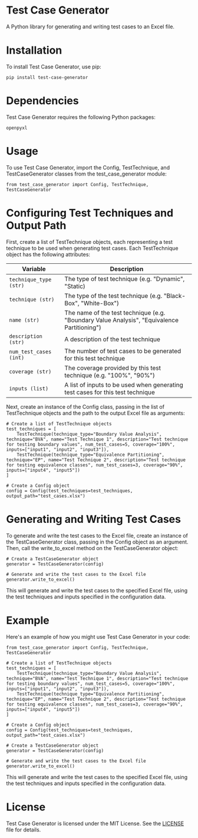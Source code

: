 # Test Case Generator
A Python library for generating and writing test cases to an Excel file.

# Installation
To install Test Case Generator, use pip:

```pip install test-case-generator```

# Dependencies
Test Case Generator requires the following Python packages:

```openpyxl```

# Usage
To use Test Case Generator, import the Config, TestTechnique, and TestCaseGenerator classes from the test_case_generator module:

```from test_case_generator import Config, TestTechnique, TestCaseGenerator```

# Configuring Test Techniques and Output Path
First, create a list of TestTechnique objects, each representing a test technique to be used when generating test cases. Each TestTechnique object has the following attributes:

| Variable | Description |
| - | - |
| `technique_type (str)` | The type of test technique (e.g. "Dynamic", "Static) |
| `technique (str)` | The type of the test technique (e.g. "Black-Box", "White-Box") |
| `name (str)` | The name of the test technique (e.g. "Boundary Value Analysis", "Equivalence Partitioning") |
| `description (str)` | A description of the test technique |
| `num_test_cases (int)` | The number of test cases to be generated for this test technique |
| `coverage (str)` | The coverage provided by this test technique (e.g. "100%", "90%") |
| `inputs (list)` | A list of inputs to be used when generating test cases for this test technique |

Next, create an instance of the Config class, passing in the list of TestTechnique objects and the path to the output Excel file as arguments:

```
# Create a list of TestTechnique objects
test_techniques = [
    TestTechnique(technique_type="Boundary Value Analysis", technique="BVA", name="Test Technique 1", description="Test technique for testing boundary values", num_test_cases=5, coverage="100%", inputs=["input1", "input2", "input3"]),
    TestTechnique(technique_type="Equivalence Partitioning", technique="EP", name="Test Technique 2", description="Test technique for testing equivalence classes", num_test_cases=3, coverage="90%", inputs=["input4", "input5"])
]

# Create a Config object
config = Config(test_techniques=test_techniques, output_path="test_cases.xlsx")
```

# Generating and Writing Test Cases
To generate and write the test cases to the Excel file, create an instance of the TestCaseGenerator class, passing in the Config object as an argument. Then, call the write_to_excel method on the TestCaseGenerator object:

```
# Create a TestCaseGenerator object
generator = TestCaseGenerator(config)

# Generate and write the test cases to the Excel file
generator.write_to_excel()
```

This will generate and write the test cases to the specified Excel file, using the test techniques and inputs specified in the configuration data.

# Example
Here's an example of how you might use Test Case Generator in your code:

```
from test_case_generator import Config, TestTechnique, TestCaseGenerator

# Create a list of TestTechnique objects
test_techniques = [
    TestTechnique(technique_type="Boundary Value Analysis", technique="BVA", name="Test Technique 1", description="Test technique for testing boundary values", num_test_cases=5, coverage="100%", inputs=["input1", "input2", "input3"]),
    TestTechnique(technique_type="Equivalence Partitioning", technique="EP", name="Test Technique 2", description="Test technique for testing equivalence classes", num_test_cases=3, coverage="90%", inputs=["input4", "input5"])
]

# Create a Config object
config = Config(test_techniques=test_techniques, output_path="test_cases.xlsx")

# Create a TestCaseGenerator object
generator = TestCaseGenerator(config)

# Generate and write the test cases to the Excel file
generator.write_to_excel()
```

This will generate and write the test cases to the specified Excel file, using the test techniques and inputs specified in the configuration data.

# License
Test Case Generator is licensed under the MIT License. See the [LICENSE](https://github.com/GeorgeAlex-M/test_case_generator/blob/main/LICENSE) file for details.
